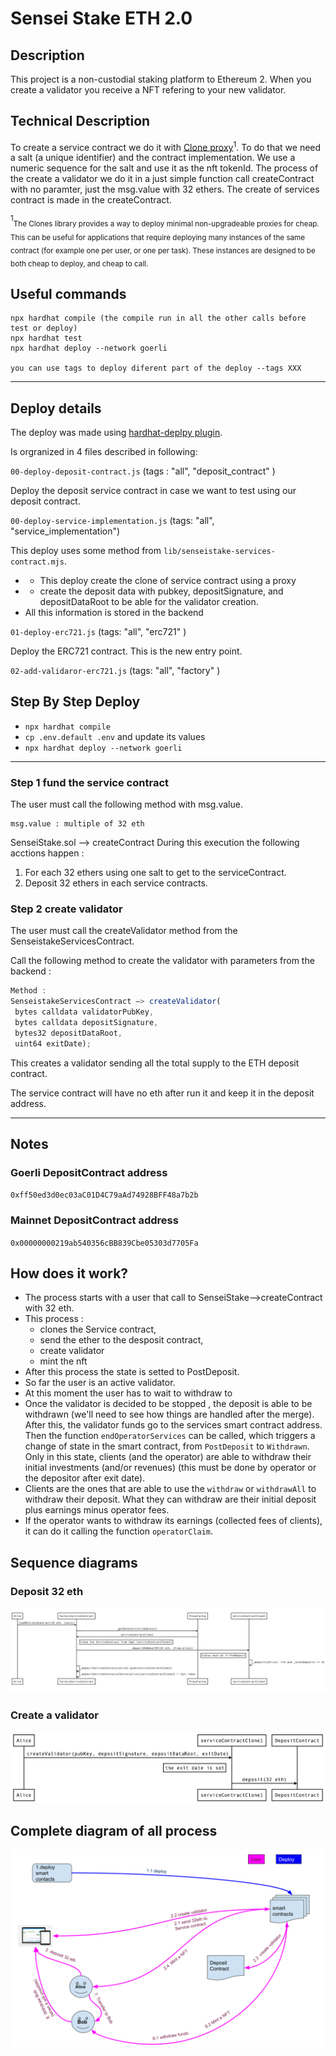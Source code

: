 # Sensei Stake ETH 2.0

## Description 

This project is a non-custodial staking platform to Ethereum 2. When you create a validator you receive a NFT refering to your new validator. 

## Technical Description

To create a service contract we do it with [Clone proxy](#clone)<sup>1</sup>. To do that we need a salt (a unique identifier) and the contract implementation. We use a numeric sequence for the salt and use it as the nft tokenId. 
The process of the create a validator we do it in a just simple function call createContract with no paramter, just the msg.value with 32 ethers.
The create of services contract is made in the createContract. 


<sup>1</sup><a name="clone"></a><sub>The Clones library provides a way to deploy minimal non-upgradeable proxies for cheap. This can be useful for applications that require deploying many instances of the same contract (for example one per user, or one per task). These instances are designed to be both cheap to deploy, and cheap to call.</sub>

## Useful commands 

```shell
npx hardhat compile (the compile run in all the other calls before test or deploy)
npx hardhat test
npx hardhat deploy --network goerli 

you can use tags to deploy diferent part of the deploy --tags XXX 
```

---
## Deploy details

The deploy was made using [hardhat-deplpy plugin](https://github.com/wighawag/hardhat-deploy "hardhat-deplpy plugin").

Is orgranized in 4 files described in following: 

`00-deploy-deposit-contract.js` (tags : "all", "deposit_contract" )

Deploy the deposit service contract in case we want to test using our deposit contract.

`00-deploy-service-implementation.js`  (tags: "all", "service_implementation")

This deploy uses some method from  `lib/senseistake-services-contract.mjs`.
- * This deploy create the clone of service contract using a proxy
- * create the deposit data with pubkey, depositSignature, and depositDataRoot to be able for the validator creation. 
- All this information is stored in the backend

`01-deploy-erc721.js` (tags:  "all", "erc721" )

Deploy the ERC721 contract. This is the new entry point.

`02-add-validaror-erc721.js` (tags:  "all", "factory" )

## Step By Step Deploy

- `npx hardhat compile`
- `cp .env.default .env` and update its values
- `npx hardhat deploy --network goerli`

---

### Step 1 fund the service contract

The user must call the following method with msg.value. 
```
msg.value : multiple of 32 eth
```
SenseiStake.sol —> createContract
During this execution the following acctions happen :
1. For each 32 ethers using one salt to get to the serviceContract.
2. Deposit 32 ethers in each service contracts.


### Step 2 create validator

The user must call the createValidator method from the SenseistakeServicesContract. 

Call the following method to create the validator with parameters from the backend :

```jsx
Method : 
SenseistakeServicesContract —> createValidator(
 bytes calldata validatorPubKey,
 bytes calldata depositSignature,
 bytes32 depositDataRoot,
 uint64 exitDate); 
```

This creates a validator sending all the total supply to the ETH deposit contract. 

The service contract will have no eth after run it and keep it in the deposit address.

--- 

## Notes

### Goerli **DepositContract** address

``0xff50ed3d0ec03aC01D4C79aAd74928BFF48a7b2b``

### Mainnet **DepositContract** address

``0x00000000219ab540356cBB839Cbe05303d7705Fa``

## How does it work?
- The process starts with a user that call to SenseiStake-->createContract with 32 eth.  
- This process : 
  - clones the Service contract, 
  - send the ether to the desposit contract, 
  - create validator  
  - mint the nft
- After this process the state is setted to PostDeposit. 
- So far the user is an active validator. 
- At this moment the user has to wait to withdraw to 
- Once the validator is decided to be stopped , the deposit is able to be withdrawn (we'll need to see how things are handled after the merge). After this, the validator funds go to the services smart contract address. Then the function ``endOperatorServices`` can be called, which triggers a change of state in the smart contract, from ``PostDeposit`` to ``Withdrawn``. Only in this state, clients (and the operator) are able to withdraw their initial investments (and/or revenues) (this must be done by operator or the depositor after exit date).
- Clients are the ones that are able to use the ``withdraw`` or ``withdrawAll`` to withdraw their deposit. What they can withdraw are their initial deposit plus earnings minus operator fees.
- If the operator wants to withdraw its earnings (collected fees of clients), it can do it calling the function ``operatorClaim``.

## Sequence diagrams 

### Deposit 32 eth

![Deposit 32Eth - SenseiStake.drawio.png](readme_assets/deposit32Eth.png)



### Create a validator

![Create a Validator - SenseiStake.drawio.png](readme_assets/createValidator.png)



## Complete diagram of all process
![Complete Diagram - SenseiStake.drawio.png](readme_assets/diagramaUIsenseistakeNFT.png)
